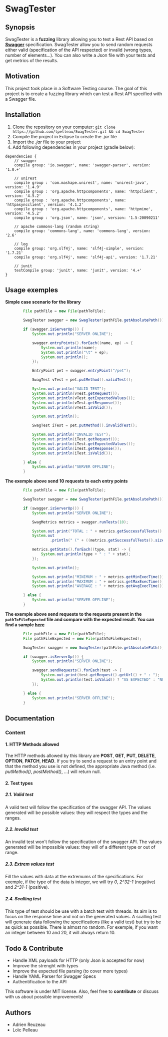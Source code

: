 # SwagTester
## Synopsis
SwagTester is a **fuzzing** library allowing you to test a Rest API based on **[Swagger](http://swagger.io/)** specification. SwagTester allow you to send random requests either valid (specification of the API respected) or invalid (wrong types, number of elements...). You can also write a Json file with your tests and get metrics of the results.

## Motivation
This project took place in a Software Testing course. The goal of this project is to create a fuzzing library which can test a Rest API specified with a Swagger file.

## Installation
1. Clone the repository on your computer:
`git clone https://github.com/lpelleau/SwagTester.git && cd SwagTester`
2. Compile the project in Eclipse to create the *.jar* file
3. Import the *.jar* file to your project
4. Add following dependencies in your project (gradle below):
```Gradle
dependencies {
	// swagger
	compile group: 'io.swagger', name: 'swagger-parser', version: '1.0.+'
	
	// unirest
	compile group : 'com.mashape.unirest', name: 'unirest-java', version: '1.4.9'	
	compile group : 'org.apache.httpcomponents', name: 'httpclient', version: '4.5.2'
	compile group : 'org.apache.httpcomponents', name: 'httpasyncclient', version: '4.1.2'	
	compile group : 'org.apache.httpcomponents', name: 'httpmime', version: '4.5.2'	
	compile group : 'org.json', name: 'json', version: '1.5-20090211'
	
	// apache commons-lang (random string)
	compile group: 'commons-lang', name: 'commons-lang', version: '2.6'
	
	// log
	compile group: 'org.slf4j', name: 'slf4j-simple', version: '1.7.21'
	compile group: 'org.slf4j', name: 'slf4j-api', version: '1.7.21'
	
	// junit
	testCompile group: 'junit', name: 'junit', version: '4.+'
}
```

## Usage exemples
**Simple case scenario for the library**
```Java
		File pathFile = new File(pathToFile);

		SwagTester swagger = new SwagTester(pathFile.getAbsolutePath());

		if (swagger.isServerUp()) {
			System.out.println("SERVER ONLINE");

			swagger.entryPoints().forEach((name, ep) -> {
				System.out.println(name);
				System.out.println("\t" + ep);
				System.out.println();
			});

			EntryPoint pet = swagger.entryPoint("/pet");

			SwagTest vTest = pet.putMethod().validTest();

			System.out.println("VALID TEST");
			System.out.println(vTest.getRequest());
			System.out.println(vTest.getExpectedValues());
			System.out.println(vTest.getResponse());
			System.out.println(vTest.isValid());

			System.out.println();

			SwagTest iTest = pet.putMethod().invalidTest();

			System.out.println("INVALID TEST");
			System.out.println(iTest.getRequest());
			System.out.println(iTest.getExpectedValues());
			System.out.println(iTest.getResponse());
			System.out.println(iTest.isValid());

		} else {
			System.out.println("SERVER OFFLINE");
		}
```

**The exemple above send 10 requests to each entry points**
```Java
		File pathFile = new File(pathToFile);

		SwagTester swagger = new SwagTester(pathFile.getAbsolutePath());

		if (swagger.isServerUp()) {
			System.out.println("SERVER ONLINE");

			SwagMetrics metrics = swagger.runTests(10);

			System.out.print("TOTAL : " + metrics.getSuccessfulTests().size() + " / " + metrics.getResults().size());
			System.out
					.println(" (" + ((metrics.getSuccessfulTests().size() * 100) / metrics.getResults().size()) + "%)");

			metrics.getStats().forEach((type, stat) -> {
				System.out.println(type + " : " + stat);
			});

			System.out.println();

			System.out.println("MINIMUM : " + metrics.getMinExecTime());
			System.out.println("MAXIMUM : " + metrics.getMaxExecTime());
			System.out.println("AVERAGE : " + metrics.getAvgExecTime());

		} else {
			System.out.println("SERVER OFFLINE");
		}
```

**The exemple above send requests to the requests present in the `pathToFileExpected` file and compare with the expected result. You can find a sample [here](https://github.com/lpelleau/SwagTester/blob/master/src/test/resources/results.json)**
```Java
		File pathFile = new File(pathToFile);
		File pathFileExpected = new File(pathToFileExpected);

		SwagTester swagger = new SwagTester(pathFile.getAbsolutePath(), pathFileExpected.getAbsolutePath());

		if (swagger.isServerUp()) {
			System.out.println("SERVER ONLINE");

			swagger.sendRequests().forEach(test -> {
				System.out.print(test.getRequest().getUrl() + " : ");
				System.out.println(test.isValid() ? "AS EXPECTED" : "NOT AS EXPECTED");
			});

		} else {
			System.out.println("SERVER OFFLINE");
		}
```

## Documentation

### Content
#### 1. HTTP Methods allowed
The HTTP methods allowed by this library are **POST**, **GET**, **PUT**, **DELETE**, **OPTION**, **PATCH**, **HEAD**.
If you try to send a request to an entry point and that the method you use is not defined, the appropriate Java method (i.e. *putMethod()*, *postMethod()*, ...) will return null.

#### 2. Test types
##### 2.1. Valid test
A valid test will follow the specification of the swagger API.
The values generated will be possible values: they will respect the types and the ranges.

##### 2.2. Invalid test
An invalid test won't follow the specification of the swagger API.
The values generated will be impossible values: they will of a different type or out of range.

##### 2.3. Extrem values test
Fill the values with data at the extremums of the specifications.
For exemple, if the type of the data is integer, we will try *0*, *2^32-1* (negative) and *2^31-1* (positive).

##### 2.4. Scalling test
This type of test should be use with a batch test with threads.
Its aim is to focus on the response time and not on the generated values.
A scalling test will generate data following the specifications (like a valid test) but try to be as quick as possible. 
There is almost no random. For exemple, if you want an integer between 10 and 20, it will always return 10.


## Todo & Contribute
* Handle XML payloads for HTTP (only Json is accepted for now)
* Improve the strenght with types
* Improve the expected file parsing (to cover more types)
* Handle YAML Parser for Swagger Specs
* Authentification to the API

This software is under MIT license.
Also, feel free to **contribute** or discuss with us about possible improvements!

## Authors
* Adrien Reuzeau
* Loïc Pelleau
